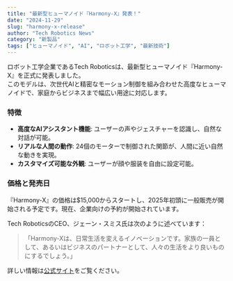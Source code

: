 ```yaml
---
title: "最新型ヒューマノイド『Harmony-X』発表！"
date: "2024-11-29"
slug: "harmony-x-release"
author: "Tech Robotics News"
category: "新製品"
tags: ["ヒューマノイド", "AI", "ロボット工学", "最新技術"]
---
```


ロボット工学企業であるTech Roboticsは、最新型ヒューマノイド『Harmony-X』を正式に発表しました。  
このモデルは、次世代AIと精密なモーション制御を組み合わせた高度なヒューマノイドで、家庭からビジネスまで幅広い用途に対応します。

### 特徴

- **高度なAIアシスタント機能**: ユーザーの声やジェスチャーを認識し、自然な対話が可能。
- **リアルな人間の動作**: 24個のモーターで制御された関節が、人間に近い自然な動きを実現。
- **カスタマイズ可能な外観**: ユーザーが顔や服装を自由に設定可能。

### 価格と発売日

『Harmony-X』の価格は$15,000からスタートし、2025年初頭に一般販売が開始される予定です。現在、企業向けの予約が開始されています。

Tech RoboticsのCEO、ジェーン・スミス氏は次のように述べています：

> 「Harmony-Xは、日常生活を変えるイノベーションです。家族の一員として、あるいはビジネスのパートナーとして、人々の生活をより良いものにするでしょう。」

詳しい情報は[公式サイト](https://www.example.com/harmony-x)をご覧ください。